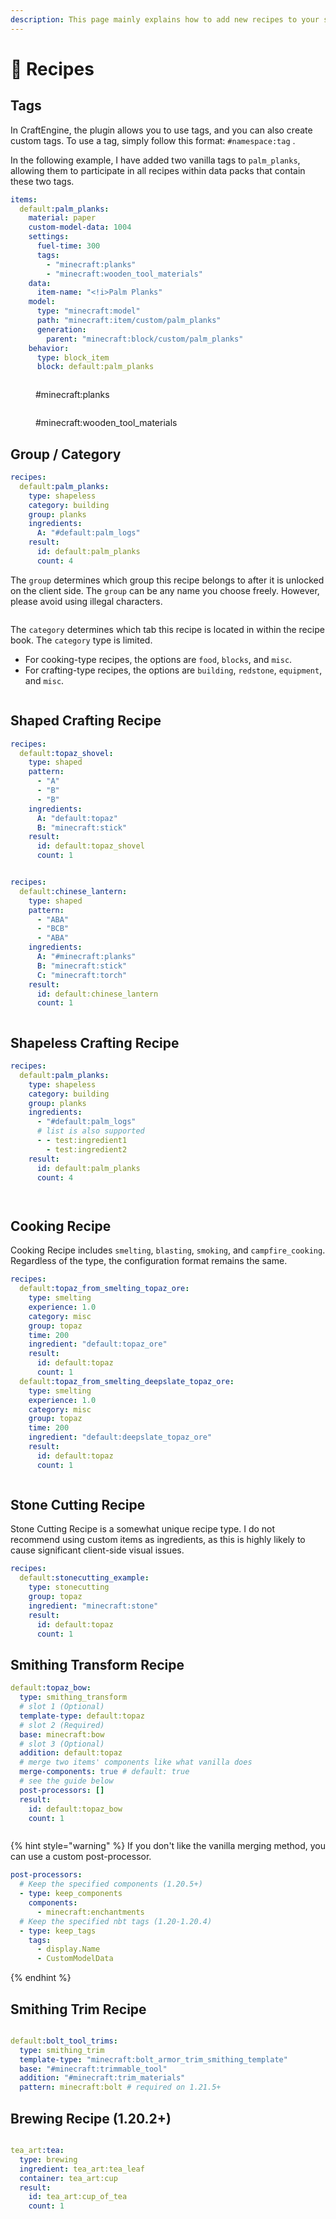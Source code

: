 ```yaml
---
description: This page mainly explains how to add new recipes to your server.
---
```


# 📖 Recipes

## Tags

In CraftEngine, the plugin allows you to use tags, and you can also create custom tags. To use a tag, simply follow this format: `#namespace:tag` .

In the following example, I have added two vanilla tags to `palm_planks`, allowing them to participate in all recipes within data packs that contain these two tags.

```yaml
items:
  default:palm_planks:
    material: paper
    custom-model-data: 1004
    settings:
      fuel-time: 300
      tags:
        - "minecraft:planks"
        - "minecraft:wooden_tool_materials"
    data:
      item-name: "<!i>Palm Planks"
    model:
      type: "minecraft:model"
      path: "minecraft:item/custom/palm_planks"
      generation:
        parent: "minecraft:block/custom/palm_planks"
    behavior:
      type: block_item
      block: default:palm_planks
```

<figure><img src="https://content.gitbook.com/content/OgvQ1fEJPROp7131PPlK/blobs/UohuvWjBBMBvvYIt8rG0/image.png" alt=""><figcaption><p>#minecraft:planks</p></figcaption></figure>

<figure><img src="https://content.gitbook.com/content/OgvQ1fEJPROp7131PPlK/blobs/f6mY7xsQNvHMDOn3vf1C/image.png" alt=""><figcaption><p>#minecraft:wooden_tool_materials</p></figcaption></figure>

## Group / Category

```yaml
recipes:
  default:palm_planks:
    type: shapeless
    category: building
    group: planks
    ingredients:
      A: "#default:palm_logs"
    result:
      id: default:palm_planks
      count: 4
```

The `group` determines which group this recipe belongs to after it is unlocked on the client side. The `group` can be any name you choose freely. However, please avoid using illegal characters.

<figure><img src="https://content.gitbook.com/content/OgvQ1fEJPROp7131PPlK/blobs/SoRMQK6BhH7By5iaVOcF/image.png" alt=""><figcaption></figcaption></figure>

The `category` determines which tab this recipe is located in within the recipe book. The `category` type is limited.&#x20;

* For cooking-type recipes, the options are `food`, `blocks`, and `misc`.
* For crafting-type recipes, the options are `building`, `redstone`, `equipment`, and `misc`.

<figure><img src="https://content.gitbook.com/content/OgvQ1fEJPROp7131PPlK/blobs/MvzwXvGqBXFtC5RXTIXg/image.png" alt=""><figcaption></figcaption></figure>

## Shaped Crafting Recipe

```yaml
recipes:
  default:topaz_shovel:
    type: shaped
    pattern:
      - "A"
      - "B"
      - "B"
    ingredients:
      A: "default:topaz"
      B: "minecraft:stick"
    result:
      id: default:topaz_shovel
      count: 1
```

<figure><img src="https://content.gitbook.com/content/OgvQ1fEJPROp7131PPlK/blobs/Gr062ZfKJry53tqR4lLB/image.png" alt=""><figcaption></figcaption></figure>

```yaml
recipes:
  default:chinese_lantern:
    type: shaped
    pattern:
      - "ABA"
      - "BCB"
      - "ABA"
    ingredients:
      A: "#minecraft:planks"
      B: "minecraft:stick"
      C: "minecraft:torch"
    result:
      id: default:chinese_lantern
      count: 1
```

<figure><img src="https://content.gitbook.com/content/OgvQ1fEJPROp7131PPlK/blobs/uOlikOvTLLzJZZxki5Cl/image.png" alt=""><figcaption></figcaption></figure>

## Shapeless Crafting Recipe

```yaml
recipes:
  default:palm_planks:
    type: shapeless
    category: building
    group: planks
    ingredients:
      - "#default:palm_logs"
      # list is also supported
      - - test:ingredient1
        - test:ingredient2
    result:
      id: default:palm_planks
      count: 4
```

<figure><img src="https://content.gitbook.com/content/OgvQ1fEJPROp7131PPlK/blobs/QajicG9iHchp728pMRmm/image.png" alt=""><figcaption></figcaption></figure>

<figure><img src="https://content.gitbook.com/content/OgvQ1fEJPROp7131PPlK/blobs/yfUiEjTjVRjO7AG5dQID/image.png" alt=""><figcaption></figcaption></figure>

## Cooking Recipe

Cooking Recipe includes `smelting`, `blasting`, `smoking`, and `campfire_cooking`. Regardless of the type, the configuration format remains the same.

```yaml
recipes:
  default:topaz_from_smelting_topaz_ore:
    type: smelting
    experience: 1.0
    category: misc
    group: topaz
    time: 200
    ingredient: "default:topaz_ore"
    result:
      id: default:topaz
      count: 1
  default:topaz_from_smelting_deepslate_topaz_ore:
    type: smelting
    experience: 1.0
    category: misc
    group: topaz
    time: 200
    ingredient: "default:deepslate_topaz_ore"
    result:
      id: default:topaz
      count: 1
```

<figure><img src="https://content.gitbook.com/content/OgvQ1fEJPROp7131PPlK/blobs/SJHB7w9gPm0UDldpjwwM/image.png" alt=""><figcaption></figcaption></figure>

## Stone Cutting Recipe

Stone Cutting Recipe is a somewhat unique recipe type. I do not recommend using custom items as ingredients, as this is highly likely to cause significant client-side visual issues.

```yaml
recipes:
  default:stonecutting_example:
    type: stonecutting
    group: topaz
    ingredient: "minecraft:stone"
    result:
      id: default:topaz
      count: 1
```

## Smithing Transform Recipe

```yaml
default:topaz_bow:
  type: smithing_transform
  # slot 1 (Optional)
  template-type: default:topaz
  # slot 2 (Required)
  base: minecraft:bow
  # slot 3 (Optional)
  addition: default:topaz
  # merge two items' components like what vanilla does
  merge-components: true # default: true
  # see the guide below
  post-processors: []
  result:
    id: default:topaz_bow
    count: 1
```

<figure><img src="https://1836335287-files.gitbook.io/~/files/v0/b/gitbook-x-prod.appspot.com/o/spaces%2FOgvQ1fEJPROp7131PPlK%2Fuploads%2FEvTD2AqtbFndtXO4icWX%2Fimage.png?alt=media&#x26;token=1f4a412f-0ccb-465d-adde-e257c2a7a73e" alt=""><figcaption></figcaption></figure>

{% hint style="warning" %}
If you don't like the vanilla merging method, you can use a custom post-processor.

```yaml
post-processors:
  # Keep the specified components (1.20.5+)
  - type: keep_components
    components:
      - minecraft:enchantments
  # Keep the specified nbt tags (1.20-1.20.4)
  - type: keep_tags
    tags:
      - display.Name
      - CustomModelData
```
{% endhint %}

## Smithing Trim Recipe

<figure><img src="https://1836335287-files.gitbook.io/~/files/v0/b/gitbook-x-prod.appspot.com/o/spaces%2FOgvQ1fEJPROp7131PPlK%2Fuploads%2FuerIJfRiyn5n4k8m56fO%2Fimage.png?alt=media&#x26;token=4278291d-32bf-4217-aec0-33c4b593d052" alt=""><figcaption></figcaption></figure>

```yaml
default:bolt_tool_trims:
  type: smithing_trim
  template-type: "minecraft:bolt_armor_trim_smithing_template"
  base: "#minecraft:trimmable_tool"
  addition: "#minecraft:trim_materials"
  pattern: minecraft:bolt # required on 1.21.5+
```

## Brewing Recipe (1.20.2+)

<figure><img src="https://1836335287-files.gitbook.io/~/files/v0/b/gitbook-x-prod.appspot.com/o/spaces%2FOgvQ1fEJPROp7131PPlK%2Fuploads%2FwkjXILcWYQN2TaPnmLfM%2Fimage.png?alt=media&#x26;token=9b46b27f-8c92-4700-be8f-0011cea47102" alt=""><figcaption></figcaption></figure>

```yaml
tea_art:tea:
  type: brewing
  ingredient: tea_art:tea_leaf
  container: tea_art:cup
  result:
    id: tea_art:cup_of_tea
    count: 1
```
